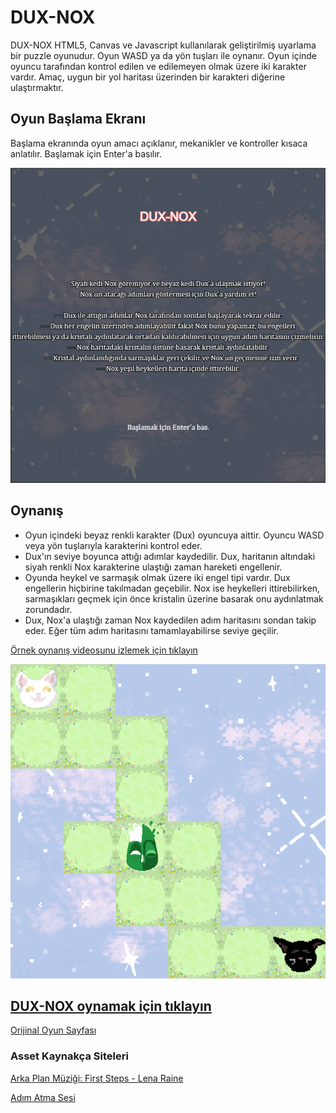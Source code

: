 # DUX-NOX
DUX-NOX HTML5, Canvas ve Javascript kullanılarak geliştirilmiş uyarlama bir puzzle oyunudur. Oyun WASD ya da yön tuşları ile oynanır. Oyun içinde oyuncu tarafından kontrol edilen ve edilemeyen olmak üzere iki karakter vardır. Amaç, uygun bir yol haritası üzerinden bir karakteri diğerine ulaştırmaktır.
## Oyun Başlama Ekranı
Başlama ekranında oyun amacı açıklanır, mekanikler ve kontroller kısaca anlatılır. Başlamak için Enter'a basılır.

![Başlama Ekranı](images/baslatma-ekrani.png)

## Oynanış
- Oyun içindeki beyaz renkli karakter (Dux) oyuncuya aittir. Oyuncu WASD veya yön tuşlarıyla karakterini kontrol eder.
- Dux'ın seviye boyunca attığı adımlar kaydedilir. Dux, haritanın altındaki siyah renkli Nox karakterine ulaştığı zaman hareketi engellenir.
- Oyunda heykel ve sarmaşık olmak üzere iki engel tipi vardır. Dux engellerin hiçbirine takılmadan geçebilir. Nox ise heykelleri ittirebilirken, sarmaşıkları geçmek için önce kristalin üzerine basarak onu aydınlatmak zorundadır.
- Dux, Nox'a ulaştığı zaman Nox kaydedilen adım haritasını sondan takip eder. Eğer tüm adım haritasını tamamlayabilirse seviye geçilir.

[Örnek oynanış videosunu izlemek için tıklayın](https://youtu.be/4b_AMxK3pw4)

![Oyun ekranı](images/oyun-ekrani.png)

[DUX-NOX oynamak için tıklayın](https://ecemino.github.io/my-game/)
---

[Orijinal Oyun Sayfası](https://elvinlc.itch.io/dux-nox)

### Asset Kaynakça Siteleri

[Arka Plan Müziği: First Steps - Lena Raine](https://archive.org/download/official-celeste-original-soundtrack-06-checking-in)

[Adım Atma Sesi](https://soundeffectgenerator.org/en/sound-effects/hop-sound-effect)
